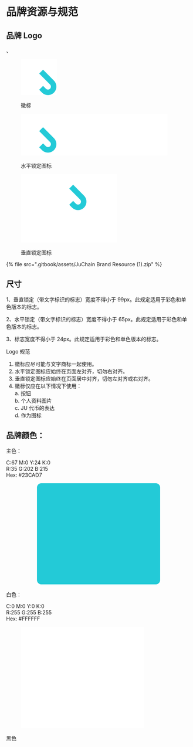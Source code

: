 # 品牌资源与规范

## 品牌 Logo

、

<figure><img src=".gitbook/assets/logo.svg" alt=""><figcaption><p>徽标</p></figcaption></figure>

<figure><img src=".gitbook/assets/logo1.svg" alt=""><figcaption><p>水平锁定图标</p></figcaption></figure>

<figure><img src=".gitbook/assets/logo2.svg" alt=""><figcaption><p>垂直锁定图标</p></figcaption></figure>

{% file src=".gitbook/assets/JuChain Brand Resource (1).zip" %}

## 尺寸

1、垂直锁定（带文字标识的标志）宽度不得小于 99px。此规定适用于彩色和单色版本的标志。

2、水平锁定（带文字标识的标志）宽度不得小于 65px。此规定适用于彩色和单色版本的标志。

3、标志宽度不得小于 24px。此规定适用于彩色和单色版本的标志。



Logo 规范

1. 徽标应尽可能与文字商标一起使用。
2. 水平锁定图标应始终在页面左对齐，切勿右对齐。
3. 垂直锁定图标应始终在页面居中对齐，切勿左对齐或右对齐。
4. 徽标仅应在以下情况下使用：\
   a. 按钮\
   b. 个人资料图片\
   c. JU 代币的表达\
   d. 作为图标



## 品牌颜色：

主色：

C:67 M:0 Y:24 K:0\
R:35 G:202 B:215\
Hex: #23CAD7

<div align="center"><figure><img src=".gitbook/assets/Frame 1410104223.png" alt=""><figcaption></figcaption></figure></div>

白色：

C:0 M:0 Y:0 K:0\
R:255 G:255 B:255\
Hex: #FFFFFF

<figure><img src=".gitbook/assets/Frame 1410104225.png" alt=""><figcaption></figcaption></figure>

黑色

<figure><img src=".gitbook/assets/#000000.png" alt=""><figcaption></figcaption></figure>
